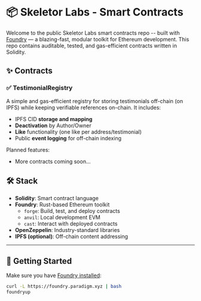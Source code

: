 # 📦 Skeletor Labs - Smart Contracts

Welcome to the public Skeletor Labs smart contracts repo -- built with [Foundry](https://github.com/foundry-rs/foundry) — a blazing-fast, modular toolkit for Ethereum development. This repo contains auditable, tested, and gas-efficient contracts written in Solidity.

## ✨ Contracts

### ✅ TestimonialRegistry

A simple and gas-efficient registry for storing testimonials off-chain (on IPFS) while keeping verifiable references on-chain. It includes:

- IPFS CID **storage and mapping**
- **Deactivation** by Author/Owner
- **Like** functionality (one like per address/testimonial)
- Public **event logging** for off-chain indexing

Planned features:

- More contracts coming soon...

## 🛠 Stack

- **Solidity**: Smart contract language
- **Foundry**: Rust-based Ethereum toolkit
  - `forge`: Build, test, and deploy contracts
  - `anvil`: Local development EVM
  - `cast`: Interact with deployed contracts
- **OpenZeppelin**: Industry-standard libraries
- **IPFS (optional)**: Off-chain content addressing

---

## 🧪 Getting Started

Make sure you have [Foundry installed](https://book.getfoundry.sh/getting-started/installation.html):

```bash
curl -L https://foundry.paradigm.xyz | bash
foundryup
```
